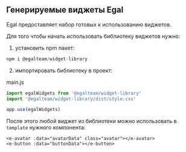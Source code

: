 ## Генерируемые виджеты Egal

Egal предоставляет набор готовых к использованию виджетов.

Для того чтобы начать использовать библиотеку виджетов нужно:

1. установить npm пакет:

````javascript
npm i @egalteam/widget-library
````

2. импортировать библиотеку в проект:

main.js
````javascript
import egalWidgets from '@egalteam/widget-library'
import '@egalteam/widget-library/dist/style.css'

app.use(egalWidgets)
````

После этого любой виджет из библиотеки можно использовать в `template` нужного компонента:

```vue
<e-avatar :data="avatarData" class="avatar"></e-avatar>
<e-button :data="buttonData"></e-button>
```